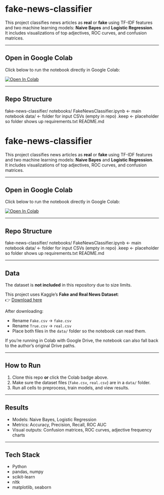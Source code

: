 # fake-news-classifier

This project classifies news articles as **real** or **fake** using TF-IDF features and two machine learning models: **Naive Bayes** and **Logistic Regression**.  
It includes visualizations of top adjectives, ROC curves, and confusion matrices.

---

## Open in Google Colab
Click below to run the notebook directly in Google Colab:

[![Open In Colab](https://colab.research.google.com/assets/colab-badge.svg)](
https://colab.research.google.com/github/Veronicacarr22/fake-news-classifier/blob/main/Fake_News_Classifier_Carr2025.ipynb)

---

## Repo Structure
fake-news-classifier/
   notebooks/
     FakeNewsClassifier.ipynb <- main notebook
   data/ <- folder for input CSVs (empty in repo)
     .keep <- placeholder so folder shows up
   requirements.txt
   README.md

   # fake-news-classifier

This project classifies news articles as **real** or **fake** using TF-IDF features and two machine learning models: **Naive Bayes** and **Logistic Regression**.  
It includes visualizations of top adjectives, ROC curves, and confusion matrices.

---

## Open in Google Colab
Click below to run the notebook directly in Google Colab:

[![Open In Colab](https://colab.research.google.com/assets/colab-badge.svg)](https://colab.research.google.com/github/Veronicacarr22/fake-news-classifier/blob/main/notebooks/FakeNewsClassifier.ipynb)

---

## Repo Structure
fake-news-classifier/
   notebooks/
     FakeNewsClassifier.ipynb <- main notebook
   data/ <- folder for input CSVs (empty in repo)
     .keep <- placeholder so folder shows up
   requirements.txt
   README.md

---

## Data
The dataset is **not included** in this repository due to size limits.  

This project uses Kaggle’s **Fake and Real News Dataset**:  
👉 [Download here](https://www.kaggle.com/datasets/clmentbisaillon/fake-and-real-news-dataset)

After downloading:
- Rename `Fake.csv` → `fake.csv`  
- Rename `True.csv` → `real.csv`  
- Place both files in the `data/` folder so the notebook can read them.

If you’re running in Colab with Google Drive, the notebook can also fall back to the author’s original Drive paths.

---

##  How to Run
1. Clone this repo **or** click the Colab badge above.  
2. Make sure the dataset files (`fake.csv`, `real.csv`) are in a `data/` folder.  
3. Run all cells to preprocess, train models, and view results.

---

##  Results
- Models: Naive Bayes, Logistic Regression  
- Metrics: Accuracy, Precision, Recall, ROC AUC  
- Visual outputs: Confusion matrices, ROC curves, adjective frequency charts  

---

## Tech Stack
- Python  
- pandas, numpy  
- scikit-learn  
- nltk  
- matplotlib, seaborn  
